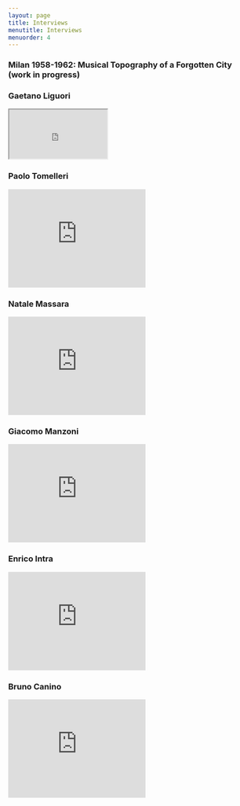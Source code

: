 ```yaml
---
layout: page
title: Interviews
menutitle: Interviews
menuorder: 4
---
```


### Milan 1958-1962: Musical Topography of a Forgotten City (work in progress)


### Gaetano Liguori



<iframe width="200" height="100" src="https://www.youtube.com/embed/-lzNykhh_PU"></iframe>




### Paolo Tomelleri


<iframe width="280" height="200" src="https://www.youtube.com/embed/bBXRV2kQsI4" frameborder="0" allow="autoplay; encrypted-media" allowfullscreen=""></iframe>


### Natale Massara


<iframe width="280" height="200" src="https://www.youtube.com/embed/VsBMWWNWyow" frameborder="0" allow="autoplay; encrypted-media" allowfullscreen=""></iframe>


### Giacomo Manzoni


<iframe width="280" height="200" src="https://www.youtube.com/embed/08PDtNigUvI" frameborder="0" allow="autoplay; encrypted-media" allowfullscreen=""></iframe>


### Enrico Intra


<iframe width="280" height="200" src="https://www.youtube.com/embed/BOB1lLGVd0A" frameborder="0" allow="autoplay; encrypted-media" allowfullscreen=""></iframe>


### Bruno Canino


<iframe width="280" height="200" src="https://www.youtube.com/embed/NsAHcXIyqyk" frameborder="0" allow="autoplay; encrypted-media" allowfullscreen=""></iframe>
